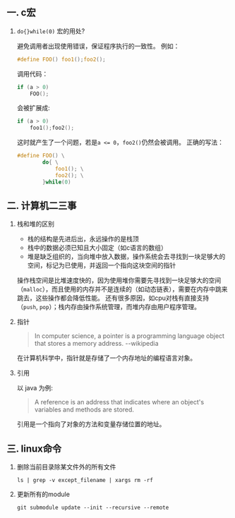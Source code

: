## 一. c宏
1. `do{}while(0)` 宏的用处?

    避免调用者出现使用错误，保证程序执行的一致性。
    例如：
    ``` c
    #define FOO() foo1();foo2();
    ```
    调用代码：
    ``` c
    if (a > 0)
        FOO();
    ```
    会被扩展成:
    ``` c
    if (a > 0)
        foo1();foo2();
    ```
    这时就产生了一个问题，若是`a <= 0`，`foo2()`仍然会被调用。
    正确的写法：
    ``` c
    #define FOO() \
            do{ \
                foo1(); \
                foo2(); \
            }while(0)
    ```
## 二. 计算机二三事
1. 栈和堆的区别

    * 栈的结构是先进后出，永远操作的是栈顶
    * 栈中的数据必须已知且大小固定（如c语言的数组）
    * 堆是缺乏组织的，当向堆中放入数据，操作系统会去寻找到一块足够大的空间，标记为已使用，并返回一个指向这块空间的指针
    
    操作栈空间是比堆速度快的，因为使用堆你需要先寻找到一块足够大的空间（`malloc`），而且使用的内存并不是连续的（如动态链表），需要在内存中跳来跳去，这些操作都会降低性能。
    还有很多原因，如cpu对栈有直接支持（`push`, `pop`）；栈内存由操作系统管理，而堆内存由用户程序管理。

2. 指针

    > In computer science, a pointer is a programming language object that stores a memory address. --wikipedia

    在计算机科学中，指针就是存储了一个内存地址的编程语言对象。

3. 引用

    以 java 为例:
    > A reference is an address that indicates where an object's variables and methods are stored.

    引用是一个指向了对象的方法和变量存储位置的地址。


## 三. linux命令
1. 删除当前目录除某文件外的所有文件

    ``` shell
    ls | grep -v except_filename | xargs rm -rf
    ```
2. 更新所有的module

    ```
    git submodule update --init --recursive --remote
    ```